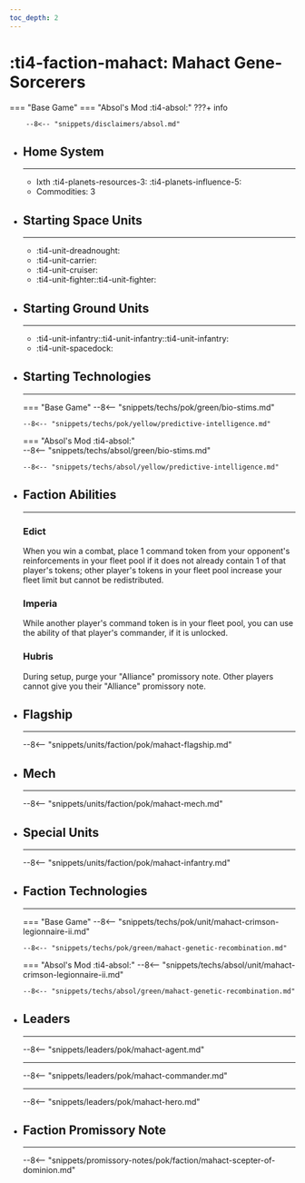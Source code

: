 ```yaml
---
toc_depth: 2
---
```


# :ti4-faction-mahact: Mahact Gene-Sorcerers
=== "Base Game"
=== "Absol's Mod :ti4-absol:" 
    ???+ info

        --8<-- "snippets/disclaimers/absol.md"

<div class="grid cards" markdown>

-   ## __Home System__

    ---

    * Ixth :ti4-planets-resources-3: :ti4-planets-influence-5:
    * Commodities: 3

</div>

<div class="grid cards" markdown>

-   ## __Starting Space Units__

    ---

    * :ti4-unit-dreadnought:
    * :ti4-unit-carrier:
    * :ti4-unit-cruiser:
    * :ti4-unit-fighter::ti4-unit-fighter:

-   ## __Starting Ground Units__

    ---

    * :ti4-unit-infantry::ti4-unit-infantry::ti4-unit-infantry:
    * :ti4-unit-spacedock:

-   ## __Starting Technologies__

    ---
    === "Base Game"
        --8<-- "snippets/techs/pok/green/bio-stims.md"

        --8<-- "snippets/techs/pok/yellow/predictive-intelligence.md"

    === "Absol's Mod :ti4-absol:"  
        --8<-- "snippets/techs/absol/green/bio-stims.md"

        --8<-- "snippets/techs/absol/yellow/predictive-intelligence.md"

-   ## __Faction Abilities__

    ---
    ### **Edict**
    
    When you win a combat, place 1 command token from your opponent's reinforcements in your fleet pool if it does not already contain 1 of that player's tokens; other player's tokens in your fleet pool increase your fleet limit but cannot be redistributed.

    ### **Imperia**

    While another player's command token is in your fleet pool, you can use the ability of that player's commander, if it is unlocked.

    ### **Hubris**

    During setup, purge your "Alliance" promissory note. Other players cannot give you their "Alliance" promissory note.

-   ## __Flagship__

    ---
    --8<-- "snippets/units/faction/pok/mahact-flagship.md"

-   ## __Mech__

    ---
    --8<-- "snippets/units/faction/pok/mahact-mech.md"

</div>

<div class="grid cards" markdown>

-   ## __Special Units__

    ---
    --8<-- "snippets/units/faction/pok/mahact-infantry.md"

</div>

<div class="grid cards" markdown>

-   ## __Faction Technologies__

    ---
    === "Base Game"
        --8<-- "snippets/techs/pok/unit/mahact-crimson-legionnaire-ii.md"

        --8<-- "snippets/techs/pok/green/mahact-genetic-recombination.md"

    === "Absol's Mod :ti4-absol:"
        --8<-- "snippets/techs/absol/unit/mahact-crimson-legionnaire-ii.md"

        --8<-- "snippets/techs/absol/green/mahact-genetic-recombination.md"

-   ## __Leaders__

    ---
    
    --8<-- "snippets/leaders/pok/mahact-agent.md"

    ---

    --8<-- "snippets/leaders/pok/mahact-commander.md"

    ---

    --8<-- "snippets/leaders/pok/mahact-hero.md"

-   ## __Faction Promissory Note__

    ---
    --8<-- "snippets/promissory-notes/pok/faction/mahact-scepter-of-dominion.md"

</div>